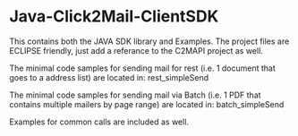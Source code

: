 # Java-Click2Mail-ClientSDK
This contains both the JAVA SDK library and Examples.  The project files are ECLIPSE friendly, just add a referance to the C2MAPI project as well.

The minimal code samples for sending mail for rest (i.e. 1 document that goes to a address list) are located in:
rest_simpleSend

The minimal code samples for sending mail via Batch (i.e. 1 PDF that contains multiple mailers by page range) are located in:
batch_simpleSend


Examples for common calls are included as well.

